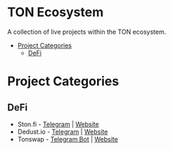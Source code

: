 # **TON Ecosystem**

A collection of live projects within the TON ecosystem.

- [Project Categories](#project-categories)
    - [DeFi](#defi)

# Project Categories

## DeFi
- Ston.fi - [Telegram](https://t.me/stonfidex) | [Website](https://ston.fi/?en)
- Dedust.io - [Telegram](https://t.me/Scaleton) | [Website](https://dedust.io/)
- Tonswap - [Telegram Bot](https://t.me/TonSwapOfficialBot) | [Website](https://tonswap.org/)

